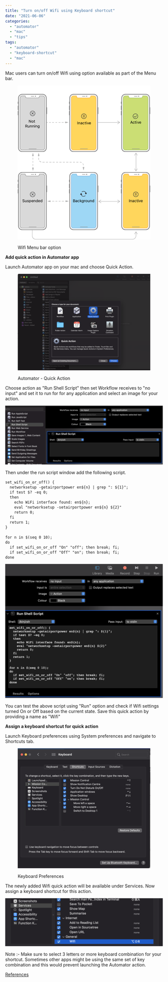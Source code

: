 ```yaml
---
title: "Turn on/off Wifi using Keyboard shortcut"
date: "2021-06-06"
categories: 
  - "automator"
  - "mac"
  - "tips"
tags: 
  - "automator"
  - "keyboard-shortcut"
  - "mac"
---
```


Mac users can turn on/off Wifi using option available as part of the Menu bar.

<figure>

![](/assets/images/image.png)

<figcaption>

Wifi Menu bar option

</figcaption>

</figure>

**Add quick action in Automator app**

Launch Automator app on your mac and choose Quick Action.

<figure>

![](/assets/images/image-1-1024x743.png)

<figcaption>

Automator - Quick Action

</figcaption>

</figure>

Choose action as "Run Shell Script" then set Workflow receives to "no input" and set it to run for for any application and select an image for your action.

![](/assets/images/image-2-1024x382.png)

Then under the run script window add the following script.

```shell
set_wifi_on_or_off() {
  networksetup -getairportpower en${n} | grep ": ${1}";
  if test $? -eq 0;
  then
    echo WiFi interface found: en${n};
    eval "networksetup -setairportpower en${n} ${2}"
    return 0;
  fi
  return 1;
}

for n in $(seq 0 10);
do
  if set_wifi_on_or_off "On" "off"; then break; fi;
  if set_wifi_on_or_off "Off" "on"; then break; fi;
done
```

![](/assets/images/image-3-1024x870.png)

You can test the above script using "Run" option and check if Wifi settings turned On or Off based on the current state. Save this quick action by providing a name as "Wifi"

**Assign a keyboard shortcut for quick action**

Launch Keyboard preferences using System preferences and navigate to Shortcuts tab.

<figure>

![](/assets/images/image-4-1024x925.png)

<figcaption>

Keyboard Preferences

</figcaption>

</figure>

The newly added Wifi quick action will be available under Services. Now assign a keyboard shortcut for this action.

![](/assets/images/image-5-1024x311.png)

Note :- Make sure to select 3 letters or more keyboard combination for your shortcut. Sometimes other apps might be using the same set of key combination and this would prevent launching the Automator action.

[References](https://apple.stackexchange.com/questions/194368/turn-wifi-off-on-with-a-single-key)
